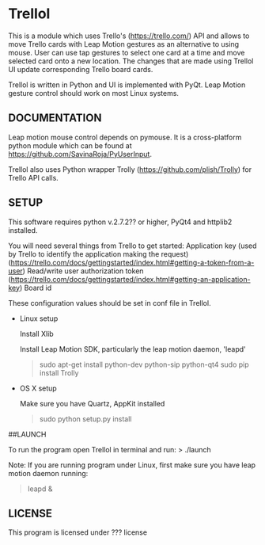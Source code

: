 Trellol
================

This is a module which uses Trello's (https://trello.com/) API and allows to move Trello cards with Leap Motion gestures as an alternative to using mouse. User can use tap gestures to select one card at a time and move selected card onto a new location. The changes that are made using Trellol UI update corresponding Trello board cards. 

Trellol is written in Python and UI is implemented with PyQt. Leap Motion gesture control should work on most Linux systems. 

## DOCUMENTATION

Leap motion mouse control depends on pymouse. It is a cross-platform python module which can be found at https://github.com/SavinaRoja/PyUserInput. 

Trellol also uses Python wrapper Trolly (https://github.com/plish/Trolly) for Trello API calls. 

## SETUP

This software requires python v.2.7.2?? or higher, PyQt4 and httplib2 installed.

You will need several things from Trello to get started:
	Application key (used by Trello to identify the application making the request) (https://trello.com/docs/gettingstarted/index.html#getting-a-token-from-a-user)
	Read/write user authorization token (https://trello.com/docs/gettingstarted/index.html#getting-an-application-key)
	Board id 

These configuration values should be set in conf file in Trellol.

* Linux setup
   
   Install Xlib

   Install Leap Motion SDK, particularly the leap motion daemon, 'leapd'
   > sudo apt-get install python-dev python-sip python-qt4
   > sudo pip install Trolly 

* OS X setup

   Make sure you have Quartz, AppKit installed
   > sudo python setup.py install

##LAUNCH

To run the program open Trellol in terminal and run:
	> ./launch

Note: If you are running program under Linux, first make sure you have leap motion daemon running:
   > leapd & 

## LICENSE

This program is licensed under ??? license